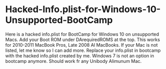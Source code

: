# Hacked-Info.plist-for-Windows-10-Unsupported-BootCamp
Here is a hacked info.plist for BootCamp for Windows 10 on unsupported Macs. 
Add your Boot ROM under DArequiredROMS at the top.
This works for 2010-2011 MacBook Pros, Late 2008 Al MacBooks.
If your Mac is not listed, let me know so I can add more.
Replace your info.plist in bootcamp with the hacked info.plist created by me.
Windows 7 is not an option in bootcamp anymore.
Should work fr any Unibody Alimunum Mac.
